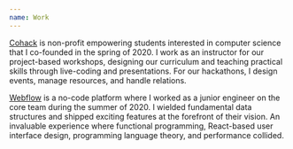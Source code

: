 ```yaml
---
name: Work
---
```


[Cohack](https://cohack.co) is non-profit empowering students interested in computer science that I co-founded in the spring of 2020. I work as an instructor for our project-based workshops, designing our curriculum and teaching practical skills through live-coding and presentations. For our hackathons, I design events, manage resources, and handle relations.

[Webflow](https://webflow.com) is a no-code platform where I worked as a junior engineer on the core team during the summer of 2020. I wielded fundamental data structures and shipped exciting features at the forefront of their vision. An invaluable experience where functional programming, React-based user interface design, programming language theory, and performance collided.
